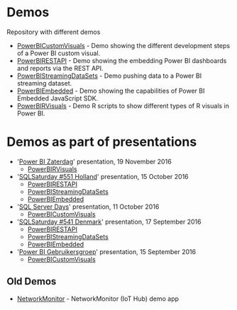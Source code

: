 # Demos
Repository with different demos

- [PowerBICustomVisuals](https://github.com/liprec/Demos/tree/master/PowerBICustomVisual) - Demo showing the different development steps of a Power BI custom visual.
- [PowerBIRESTAPI](https://github.com/liprec/Demos/tree/master/PowerBIRESTAPI) - Demo showing the embedding Power BI dashboards and reports via the REST API.
- [PowerBIStreamingDataSets](https://github.com/liprec/Demos/tree/master/PowerBIStreamingDataSets) - Demo pushing data to a Power BI streaming dataset. 
- [PowerBIEmbedded](https://github.com/liprec/Demos/tree/master/PowerBIEmbedded) - Demo showing the capabilities of Power BI Embedded JavaScript SDK.
- [PowerBIRVisuals](https://github.com/liprec/Demos/tree/master/PowerBIRVisuals) - Demo R scripts to show different types of R visuals in Power BI.

# Demos as part of presentations
- '[Power BI Zaterdag](http://zaterdag.pbig.nl/sessions/power-bi-r-visuals/)' presentation, 19 November 2016
    - [PowerBIRVisuals](https://github.com/liprec/Demos/tree/master/PowerBIRVisuals)    
- '[SQLSaturday #551 Holland](http://www.sqlsaturday.com/551/Sessions/Details.aspx?sid=50990)' presentation, 15 October 2016
    - [PowerBIRESTAPI](https://github.com/liprec/Demos/tree/master/PowerBIRESTAPI)
    - [PowerBIStreamingDataSets](https://github.com/liprec/Demos/tree/master/PowerBIStreamingDataSets/README.md)
    - [PowerBIEmbedded](https://github.com/liprec/Demos/tree/master/PowerBIEmbedded)
- '[SQL Server Days]()' presentation, 11 October 2016
    - [PowerBICustomVisuals](https://github.com/liprec/Demos/tree/master/PowerBICustomVisual)
- '[SQLSaturday #541 Denmark](http://www.sqlsaturday.com/541/Sessions/Details.aspx?sid=50988)' presentation, 17 September 2016
    - [PowerBIRESTAPI](https://github.com/liprec/Demos/tree/master/PowerBIRESTAPI)
    - [PowerBIStreamingDataSets](https://github.com/liprec/Demos/tree/master/PowerBIStreamingDataSets/README.md)
    - [PowerBIEmbedded](https://github.com/liprec/Demos/tree/master/PowerBIEmbedded)
- '[Power BI Gebruikersgroep](http://pbig.nl/events/power-bi-visuals-en-azure-ml-avond/)' presentation, 15 September 2016
    - [PowerBICustomVisuals](https://github.com/liprec/Demos/tree/master/PowerBICustomVisual)

## Old Demos
- [NetworkMonitor](https://github.com/liprec/Demos/tree/master/NetworkMonitor) - NetworkMonitor (IoT Hub) demo app